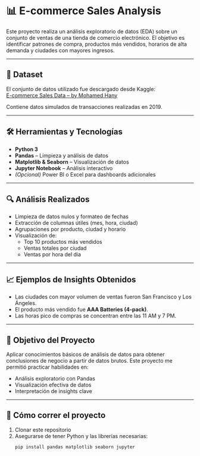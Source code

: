 # 📊 E-commerce Sales Analysis

Este proyecto realiza un análisis exploratorio de datos (EDA) sobre un conjunto de ventas de una tienda de comercio electrónico. El objetivo es identificar patrones de compra, productos más vendidos, horarios de alta demanda y ciudades con mayores ingresos.

---

## 📁 Dataset

El conjunto de datos utilizado fue descargado desde Kaggle:  
[E-commerce Sales Data – by Mohamed Hany](https://www.kaggle.com/datasets/mohamedhanyyy/ecommerce-sales-data)

Contiene datos simulados de transacciones realizadas en 2019.

---

## 🛠️ Herramientas y Tecnologías

- **Python 3**
- **Pandas** – Limpieza y análisis de datos  
- **Matplotlib & Seaborn** – Visualización de datos  
- **Jupyter Notebook** – Análisis interactivo  
- *(Opcional)* Power BI o Excel para dashboards adicionales

---

## 🔍 Análisis Realizados

- Limpieza de datos nulos y formateo de fechas
- Extracción de columnas útiles (mes, hora, ciudad)
- Agrupaciones por producto, ciudad y horario
- Visualización de:
  - Top 10 productos más vendidos
  - Ventas totales por ciudad
  - Ventas por hora del día

---

## 📈 Ejemplos de Insights Obtenidos

- Las ciudades con mayor volumen de ventas fueron San Francisco y Los Ángeles.
- El producto más vendido fue **AAA Batteries (4-pack)**.
- Las horas pico de compras se concentran entre las 11 AM y 7 PM.

---

## 🧠 Objetivo del Proyecto

Aplicar conocimientos básicos de análisis de datos para obtener conclusiones de negocio a partir de datos brutos. Este proyecto me permitió practicar habilidades en:

- Análisis exploratorio con Pandas
- Visualización efectiva de datos
- Interpretación de insights clave

---

## 🚀 Cómo correr el proyecto

1. Clonar este repositorio  
2. Asegurarse de tener Python y las librerías necesarias:
   ```bash
   pip install pandas matplotlib seaborn jupyter
